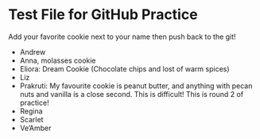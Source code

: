# Test File for GitHub Practice

Add your favorite cookie next to your name then push back to the git!

- Andrew
- Anna, molasses cookie
- Eliora: Dream Cookie (Chocolate chips and lost of warm spices)
- Liz
- Prakruti: My favourite cookie is peanut butter, and anything with pecan nuts and vanilla is a close second. This is difficult!
This is round 2 of practice!
- Regina
- Scarlet
- Ve’Amber
